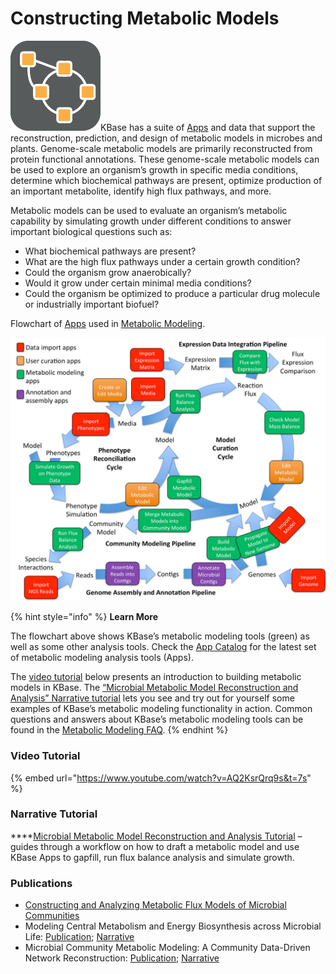 # Constructing Metabolic Models

![](../../.gitbook/assets/model-icon.png)KBase has a suite of [Apps](https://kbase.us/applist/#Metabolic%20Modeling) and data that support the reconstruction, prediction, and design of metabolic models in microbes and plants. Genome-scale metabolic models are primarily reconstructed from protein functional annotations. These genome-scale metabolic models can be used to explore an organism’s growth in specific media conditions, determine which biochemical pathways are present, optimize production of an important metabolite, identify high flux pathways, and more.

Metabolic models can be used to evaluate an organism’s metabolic capability by simulating growth under different conditions to answer important biological questions such as:

* What biochemical pathways are present?
* What are the high flux pathways under a certain growth condition?
* Could the organism grow anaerobically?
* Would it grow under certain minimal media conditions?
* Could the organism be optimized to produce a particular drug molecule or industrially important biofuel?

Flowchart of [Apps](https://kbase.us/applist/#Metabolic%20Modeling) used in [Metabolic Modeling](../../apps/analysis/metabolic-modeling.md).

![](../../.gitbook/assets/modeling-flowchart.jpg)

{% hint style="info" %}
**Learn More**

The flowchart above shows KBase’s metabolic modeling tools \(green\) as well as some other analysis tools. Check the [App Catalog](https://kbase.us/applist/#Metabolic%20Modeling) for the latest set of metabolic modeling analysis tools \(Apps\).

The [video tutorial](https://www.youtube.com/watch?v=AQ2KsrQrq9s&list=PLh7Q4SqpZYTwdK8ekQnqKinFzbqZuzu8f) below presents an introduction to building metabolic models in KBase. The [“Microbial Metabolic Model Reconstruction and Analysis” Narrative tutorial](./#narrative-tutorial) lets you see and try out for yourself some examples of KBase’s metabolic modeling functionality in action. Common questions and answers about KBase’s metabolic modeling tools can be found in the [Metabolic Modeling FAQ](faq-metabolic-modeling.md).
{% endhint %}

### Video Tutorial

{% embed url="https://www.youtube.com/watch?v=AQ2KsrQrq9s&t=7s" %}

### **Narrative Tutorial**

\*\*\*\*[Microbial Metabolic Model Reconstruction and Analysis Tutorial](https://narrative.kbase.us/narrative/ws.18302.obj.61) – guides through a workflow on how to draft a metabolic model and use KBase Apps to gapfill, run flux balance analysis and simulate growth. 

### **Publications**

* [Constructing and Analyzing Metabolic Flux Models of Microbial Communities](metabolic-flux-models.md)
* Modeling Central Metabolism and Energy Biosynthesis across Microbial Life: [Publication](http://bmcgenomics.biomedcentral.com/articles/10.1186/s12864-016-2887-8); [Narrative](https://narrative.kbase.us/narrative/ws.15253.obj.1)
* Microbial Community Metabolic Modeling: A Community Data-Driven Network Reconstruction: [Publication](http://onlinelibrary.wiley.com/doi/10.1002/jcp.25428/full); [Narrative](https://narrative.kbase.us/narrative/ws.13807.obj.1)

